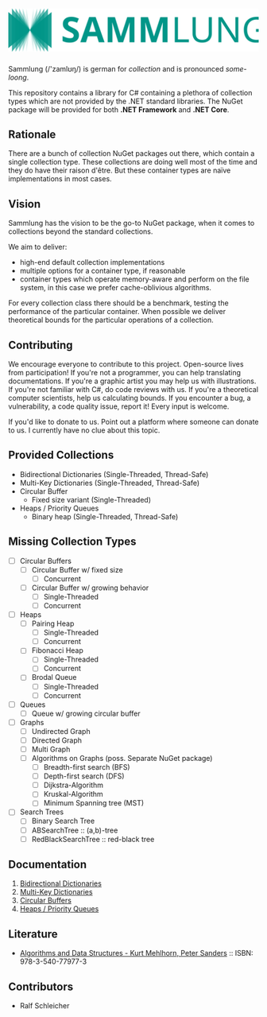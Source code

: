 # ![Sammlung](Images/LogoWithName.svg)

Sammlung (/'zamlʊŋ/) is german for *collection* and is pronounced *some-loong*.

This repository contains a library for C# containing a plethora of collection types which are not provided by the 
.NET standard libraries. The NuGet package will be provided for both **.NET Framework** and **.NET Core**.

## Rationale

There are a bunch of collection NuGet packages out there, which contain a single collection type.
These collections are doing well most of the time and they do have their raison d'être. But these
container types are naïve implementations in most cases.

## Vision

Sammlung has the vision to be the go-to NuGet package, when it comes to collections beyond the standard 
collections.

We aim to deliver:
 - high-end default collection implementations
 - multiple options for a container type, if reasonable
 - container types which operate memory-aware and perform on the file system, in this case
   we prefer cache-oblivious algorithms.

For every collection class there should be a benchmark, testing the performance of the particular 
container. When possible we deliver theoretical bounds for the particular operations of a collection.

## Contributing

We encourage everyone to contribute to this project. Open-source lives from participation!
If you're not a programmer, you can help translating documentations. If you're a graphic artist
you may help us with illustrations. If you're not familiar with C#, do code reviews with us. If you're
a theoretical computer scientists, help us calculating bounds. If you encounter a bug, a vulnerability,
a code quality issue, report it! Every input is welcome.

If you'd like to donate to us. Point out a platform where someone can donate to us. 
I currently have no clue about this topic.

## Provided Collections

 - Bidirectional Dictionaries (Single-Threaded, Thread-Safe)
 - Multi-Key Dictionaries (Single-Threaded, Thread-Safe)
 - Circular Buffer
   - Fixed size variant (Single-Threaded)
 - Heaps / Priority Queues
   - Binary heap (Single-Threaded, Thread-Safe)

## Missing Collection Types
- [ ] Circular Buffers
   - [ ] Circular Buffer w/ fixed size
      - [ ] Concurrent
   - [ ] Circular Buffer w/ growing behavior
      - [ ] Single-Threaded
      - [ ] Concurrent
- [ ] Heaps
   - [ ] Pairing Heap
      - [ ] Single-Threaded
      - [ ] Concurrent
   - [ ] Fibonacci Heap
      - [ ] Single-Threaded
      - [ ] Concurrent
   - [ ] Brodal Queue
      - [ ] Single-Threaded
      - [ ] Concurrent
- [ ] Queues
   - [ ] Queue w/ growing circular buffer
- [ ] Graphs
   - [ ] Undirected Graph
   - [ ] Directed Graph
   - [ ] Multi Graph
   - [ ] Algorithms on Graphs (poss. Separate NuGet package)
      - [ ] Breadth-first search (BFS)
      - [ ] Depth-first search (DFS)
      - [ ] Dijkstra-Algorithm
      - [ ] Kruskal-Algorithm
      - [ ] Minimum Spanning tree (MST)
- [ ] Search Trees
   - [ ] Binary Search Tree
   - [ ] ABSearchTree :: (a,b)-tree
   - [ ] RedBlackSearchTree :: red-black tree

## Documentation

1. [Bidirectional Dictionaries](Wiki/Documentation/BidiDictionaries.md)
1. [Multi-Key Dictionaries](Wiki/Documentation/MultiKeyDictionaries.md)
1. [Circular Buffers](Wiki/Documentation/CircularBuffers.md)
1. [Heaps / Priority Queues](Wiki/Documentation/Heaps.md)

## Literature

- [Algorithms and Data Structures - Kurt Mehlhorn, Peter Sanders](https://www.springer.com/de/book/9783540779773) :: ISBN: 978-3-540-77977-3

## Contributors

 - Ralf Schleicher



